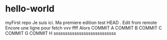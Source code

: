 # hello-world
myFirst repo
Je suis ici. Ma premiere edition
test HEAD . Edit from remote
Encore une ligne pour fetch vvv ffff Alors
COMMIT A
COMMIT B
COMMIT C
COMMIT G
COMMIT H
sssssssssssssssssssssssssss
